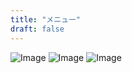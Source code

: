```yaml
---
title: "メニュー"
draft: false
---
```



![Image](/images/menu/menu1.jpg)
![Image](/images/menu/menu2.jpg)
![Image](/images/menu/menu3.jpg)
